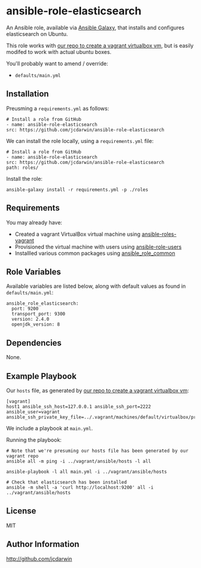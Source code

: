 ansible-role-elasticsearch
==========================

An Ansible role, available via [Ansible Galaxy](https://galaxy.ansible.com), that installs and configures elasticsearch on Ubuntu.

This role works with [our repo to create a vagrant virtualbox vm](https://github.com/jcdarwin/ansible-roles-vagrant), but is easily modifed to work with actual ubuntu boxes.

You'll probably want to amend / override:

* `defaults/main.yml`

Installation
------------

Preusming a `requirements.yml` as follows:

    # Install a role from GitHub
    - name: ansible-role-elasticsearch
    src: https://github.com/jcdarwin/ansible-role-elasticsearch

We can install the role locally, using a `requirements.yml` file:

    # Install a role from GitHub
    - name: ansible-role-elasticsearch
    src: https://github.com/jcdarwin/ansible-role-elasticsearch
    path: roles/

Install the role:

    ansible-galaxy install -r requirements.yml -p ./roles


Requirements
------------

You may already have:

* Created a vagrant VirtualBox virtual machine using [ansible-roles-vagrant](https://github.com/jcdarwin/ansible-role-users)
* Provisioned the virtual machine with users using [ansible-role-users](https://github.com/jcdarwin/ansible-role-users)
* Installled various common packages using [ansible_role_common](https://github.com/jcdarwin/ansible-role-common)

Role Variables
--------------

Available variables are listed below, along with default values as found in `defaults/main.yml`:

    ansible_role_elasticsearch:
      port: 9200
      transport_port: 9300
      version: 2.4.0
      openjdk_version: 8

Dependencies
------------

None.

Example Playbook
----------------

Our `hosts` file, as generated by [our repo to create a vagrant virtualbox vm](https://github.com/jcdarwin/ansible-roles-vagrant):

    [vagrant]
    host1 ansible_ssh_host=127.0.0.1 ansible_ssh_port=2222 ansible_user=vagrant ansible_ssh_private_key_file=../.vagrant/machines/default/virtualbox/private_key

We include a playbook at `main.yml`.

Running the playbook:

    # Note that we're presuming our hosts file has been generated by our vagrant repo
    ansible all -m ping -i ../vagrant/ansible/hosts -l all

    ansible-playbook -l all main.yml -i ../vagrant/ansible/hosts

    # Check that elasticsearch has been installed
    ansible -m shell -a 'curl http://localhost:9200' all -i ../vagrant/ansible/hosts

License
-------

MIT

Author Information
------------------

http://github.com/jcdarwin
